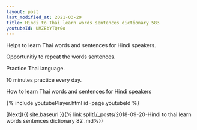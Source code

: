 ```yaml
---
layout: post
last_modified_at: 2021-03-29
title: Hindi to Thai learn words sentences dictionary 583 
youtubeId: UMZEbYTQr0o
---
```

 
 
Helps to learn Thai words and sentences for Hindi speakers.

Opportunitiy to repeat the words sentences. 

Practice Thai language. 
 
10 minutes practice every day. 
 
How to learn Thai words and sentences for Hindi speakers 
 
{% include youtubePlayer.html id=page.youtubeId %}
 
 
[Next]({{ site.baseurl }}{% link  split1/_posts/2018-09-20-Hindi to thai learn words sentences dictionary 82 .md%})
 
